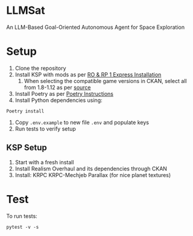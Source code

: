 # LLMSat
An LLM-Based Goal-Oriented Autonomous Agent for Space Exploration

# Setup
1. Clone the repository
1. Install KSP with mods as per [RO & RP 1 Express Installation](https://github.com/KSP-RO/RP-1/wiki/RO-&-RP-1-Express-Installation-for-1.12.3)
    1. When selecting the compatible game versions in CKAN, select all from 1.8-1.12 as per [source](https://www.reddit.com/r/RealSolarSystem/comments/welsw2/comment/k5bnp2w/?utm_source=share&utm_medium=web2x&context=3)
1. Install Poetry as per [Poetry Instructions](https://python-poetry.org/docs/)
1. Install Python dependencies using:
```
Poetry install
```
1. Copy `.env.example` to new file `.env` and populate keys
1. Run tests to verify setup


## KSP Setup
1. Start with a fresh install
1. Install Realism Overhaul and its dependencies through CKAN
1. Install:
    KRPC
    KRPC-Mechjeb
    Parallax (for nice planet textures)

# Test
To run tests:
```
pytest -v -s
```
